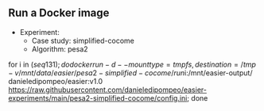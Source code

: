 
## Run a Docker image

 - Experiment: 
   - Case study: simplified-cocome
   - Algorithm: pesa2

for i in $(seq 1 31); do docker run -d --mount type=tmpfs,destination=/tmp -v /mnt/data/easier/pesa2-simplified-cocome/run$i:/mnt/easier-output/ danieledipompeo/easier:v1.0 https://raw.githubusercontent.com/danieledipompeo/easier-experiments/main/pesa2-simplified-cocome/config.ini; done

